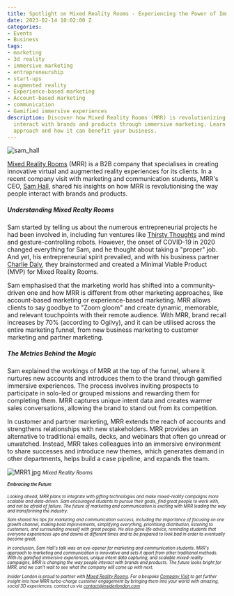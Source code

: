 ```yaml
---
title: Spotlight on Mixed Reality Rooms - Experiencing the Power of Immersive Marketing
date: 2023-02-14 10:02:00 Z
categories:
- Events
- Business
tags:
- marketing
- 3d reality
- immersive marketing
- entrepreneurship
- start-ups
- augmented reality
- Experience-based marketing
- Account-based marketing
- communication
- Gamified immersive experiences
description: Discover how Mixed Reality Rooms (MRR) is revolutionizing the way people
  interact with brands and products through immersive marketing. Learn about MRR's
  approach and how it can benefit your business.
---
```


![sam_hall](/uploads/sam_hall.jpg)

[Mixed Reality Rooms](https://www.mixedrealityrooms.com/) (MRR) is a B2B company that specialises in creating innovative virtual and augmented reality experiences for its clients. In a recent company visit with marketing and communication students, MRR's CEO, [Sam Hall](https://www.linkedin.com/in/samueljameshall/), shared his insights on how MRR is revolutionising the way people interact with brands and products.

##### Understanding Mixed Realty Rooms

Sam started by telling us about the numerous entrepreneurial projects he had been involved in, including fun ventures like [Thirsty Thoughts](https://www.thirstythoughts.co.uk/) and mind and gesture-controlling robots. However, the onset of COVID-19 in 2020 changed everything for Sam, and he thought about taking a "proper" job. And yet, his entrepreneurial spirit prevailed, and with his business partner [Charlie Daly](https://www.linkedin.com/in/charlie-daly/), they brainstormed and created a Minimal Viable Product (MVP) for Mixed Reality Rooms.


Sam emphasised that the marketing world has shifted into a community-driven one and how MRR is different from other marketing approaches, like account-based marketing or experience-based marketing. MRR allows clients to say goodbye to "Zoom gloom" and create dynamic, memorable, and relevant touchpoints with their remote audience. With MRR, brand recall increases by 70% (according to Ogilvy), and it can be utilised across the entire marketing funnel, from new business marketing to customer marketing and partner marketing.

##### The Metrics Behind the Magic

Sam explained the workings of MRR at the top of the funnel, where it nurtures new accounts and introduces them to the brand through gamified immersive experiences. The process involves inviting prospects to participate in solo-led or grouped missions and rewarding them for completing them. MRR captures unique intent data and creates warmer sales conversations, allowing the brand to stand out from its competition.

In customer and partner marketing, MRR extends the reach of accounts and strengthens relationships with new stakeholders. MRR provides an alternative to traditional emails, decks, and webinars that often go unread or unwatched. Instead, MRR takes colleagues into an immersive environment to share successes and introduce new themes, which generates demand in other departments, helps build a case pipeline, and expands the team.

![MRR1.jpg](/uploads/MRR1.jpg)
<small><em>Mixed Reality Rooms<em><small>

##### Embracing the Future

Looking ahead, MRR plans to integrate with gifting technologies and make mixed-reality campaigns more scalable and data-driven. Sam encouraged students to pursue their goals, find great people to work with, and not be afraid of failure. The future of marketing and communication is exciting with MRR leading the way and transforming the industry.

Sam shared his tips for marketing and communication success, including the importance of focusing on one growth channel, making bold improvements, simplifying everything, prioritising distribution, listening to customers, and surrounding oneself with great people. He also gave life advice, reminding students that everyone experiences ups and downs at different times and to be prepared to look bad in order to eventually become great.

In conclusion, Sam Hall's talk was an eye-opener for marketing and communication students. MRR's approach to marketing and communication is innovative and sets it apart from other traditional methods. With its gamified immersive experiences, unique intent data capturing, and scalable mixed-reality campaigns, MRR is changing the way people interact with brands and products. The future looks bright for MRR, and we can't wait to see what the company will come up with next.

*Insider London is proud to partner with [Mixed Reality Rooms](https://www.mixedrealityrooms.com/). For a bespoke [Company Visit](https://www.insiderlondon.com/london/company-visits/) to get further insight into how MRR turbo-charge customer engagement by bringing them into your world with amazing, social 3D experiences, contact us via <a href="mailto:contact@insiderlondon.com">contact@insiderlondon.com</a>*
